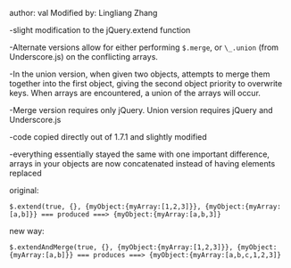 author: val
Modified by: Lingliang Zhang

-slight modification to the jQuery.extend function

-Alternate versions allow for either performing `$.merge`, or
`\_.union` (from Underscore.js) on the conflicting arrays.

-In the union version, when given two objects, attempts to merge them together
into the first object, giving the second object priority to overwrite keys.
When arrays are encountered, a union of the arrays will occur. 

-Merge version requires only jQuery. Union version requires jQuery and Underscore.js


-code copied directly out of 1.7.1 and slightly modified

-everything essentially stayed the same with one important difference, arrays in your objects are now concatenated instead of having elements replaced 

original:

	$.extend(true, {}, {myObject:{myArray:[1,2,3]}}, {myObject:{myArray:[a,b]}} === produced ===> {myObject:{myArray:[a,b,3]}  

	
new way:

	$.extendAndMerge(true, {}, {myObject:{myArray:[1,2,3]}}, {myObject:{myArray:[a,b]}} === produces ===> {myObject:{myArray:[a,b,c,1,2,3]}  
